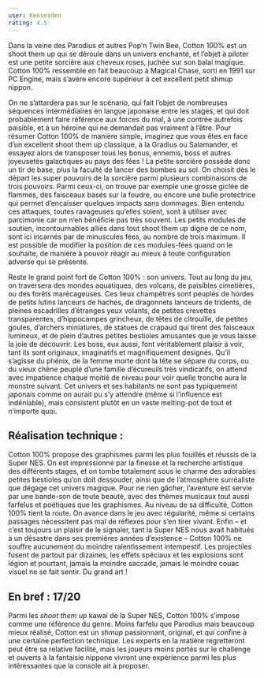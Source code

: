 ```yaml
---
user: Kenseiden
rating: 4.5
---
```

Dans la veine des Parodius et autres Pop’n Twin Bee, Cotton 100% est un shoot them up qui se déroule dans un univers enchanté, et l’objet à piloter est une petite sorcière aux cheveux roses, juchée sur son balai magique. Cotton 100% ressemble en fait beaucoup à Magical Chase, sorti en 1991 sur PC Engine, mais s’avère encore supérieur à cet excellent petit </em>shmup</em> nippon.

On ne s’attardera pas sur le scénario, qui fait l’objet de nombreuses séquences intermédiaires en langue japonaise entre les stages, et qui doit probablement faire référence aux forces du mal, à une contrée autrefois paisible, et à un héroïne qui ne demandait pas vraiment à l’être. Pour résumer Cotton 100% de manière simple, imaginez que vous êtes en face d’un excellent shoot them up classique, à la Gradius ou Salamander, et essayez alors de transposer tous les bonus, ennemis, boss et autres joyeusetés galactiques au pays des fées ! La petite sorcière possède donc un tir de base, plus la faculté de lancer des bombes au sol. On choisit dès le départ les super pouvoirs de la sorcière parmi plusieurs combinaisons de trois pouvoirs. Parmi ceux-ci, on trouve par exemple une grosse giclée de flammes, des faisceaux basés sur la foudre, ou encore une bulle protectrice qui permet d’encaisser quelques impacts sans dommages. Bien entendu ces attaques, toutes ravageuses qu’elles soient, sont à utiliser avec parcimonie car on n’en bénéficie pas très souvent. Les petits modules de soutien, incontournables alliés dans tout shoot them up digne de ce nom, sont ici incarnés par de minuscules fées, au nombre de trois maximum. Il est possible de modifier la position de ces modules-fées quand on le souhaite, de manière à pouvoir réagir au mieux à toute configuration adverse qui se présente.

Reste le grand point fort de Cotton 100% : son univers. Tout au long du jeu, on traversera des mondes aquatiques, des volcans, de paisibles cimetières, ou des forêts marécageuses. Ces lieux champêtres sont peuplés de hordes de petits lutins lanceurs de haches, de dragonnets lanceurs de tridents, de pleines escadrilles d’étranges yeux volants, de petites crevettes transparentes, d’hippocampes grincheux, de têtes de citrouille, de petites goules, d’archers miniatures, de statues de crapaud qui tirent des faisceaux lumineux, et de plein d’autres petites bestioles amusantes que je vous laisse la joie de découvrir. Les boss, eux aussi, font véritablement plaisir à voir, tant ils sont originaux, imaginatifs et magnifiquement designés. Qu’il s’agisse du phénix, de la femme morte dont la tête se sépare du corps, ou du vieux chêne peuplé d’une famille d’écureuils très vindicatifs, on attend avec impatience chaque moitié de niveau pour voir quelle tronche aura le monstre suivant. Cet univers et ses habitants ne sont pas typiquement japonais comme on aurait pu s’y attendre (même si l’influence est indéniable), mais consistent plutôt en un vaste melting-pot de tout et n’importe quoi.

## Réalisation technique :
Cotton 100% propose des graphismes parmi les plus fouillés et réussis de la Super NES.
On est impressionné par la finesse et la recherche artistique des différents stages,
et on tombe totalement sous le charme des adorables petites bestioles qu’on doit dessouder,
ainsi que de l’atmosphère surréaliste que dégage cet univers magique. Pour ne rien gâcher,
l’aventure est servie par une bande-son de toute beauté, avec des thèmes musicaux tout aussi
farfelus et poétiques que les graphismes. Au niveau de sa difficulté, Cotton 100% tient la route.
On avance dans le jeu avec régularité, même si certains passages nécessitent pas mal de réflexes
pour s’en tirer vivant. Enfin – et c’est toujours un plaisir de le signaler, tant la Super NES
nous avait habitués à un désastre dans ses premières années d’existence – Cotton 100% ne souffre
aucunement du moindre ralentissement intempestif. Les projectiles fusent de partout par dizaines,
les effets spéciaux et les explosions sont légion et pourtant, jamais la moindre saccade, jamais
le moindre couac visuel ne se fait sentir. Du grand art !

## En bref : 17/20
Parmi les *shoot them up* kawaï de la Super NES, Cotton 100% s’impose comme une référence du genre.
Moins farfelu que Parodius mais beaucoup mieux réalisé, Cotton est un *shmup* passionnant,
original, et qui confine à une certaine perfection technique. Les experts en la matière
regretteront peut être sa relative facilité, mais les joueurs moins portés sur le challenge
et ouverts à la fantaisie nippone vivront une expérience parmi les plus intéressantes que
la console ait à proposer.